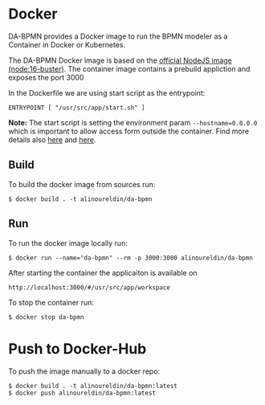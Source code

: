 # Docker

DA-BPMN provides a Docker image to run the BPMN modeler as a Container in Docker or Kubernetes. 

The DA-BPMN Docker image is based on the [official NodeJS image (node:16-buster)](https://hub.docker.com/_/node). The container image contains a prebuild appliction and exposes the port 3000

In the Dockerfile we are using start script as the entrypoint:

    ENTRYPOINT [ "/usr/src/app/start.sh" ]

**Note:** The start script is setting the environment param `--hostname=0.0.0.0` which is important to allow access form outside the container. Find more details also [here](https://dev.to/hagevvashi/don-t-forget-to-give-host-0-0-0-0-to-the-startup-option-of-webpack-dev-server-using-docker-1483) and [here](https://github.com/theia-ide/theia-apps/tree/master/theia-cpp-docker).

## Build

To build the docker image from sources run:

	$ docker build . -t alinoureldin/da-bpmn

## Run

To run the docker image locally run:

	$ docker run --name="da-bpmn" --rm -p 3000:3000 alinoureldin/da-bpmn
      
After starting the container the applicaiton is available on 

	http://localhost:3000/#/usr/src/app/workspace
	      
To stop the container run:

	$ docker stop da-bpmn

# Push to Docker-Hub

To push the image manually to a docker repo:

	$ docker build . -t alinoureldin/da-bpmn:latest
	$ docker push alinoureldin/da-bpmn:latest

